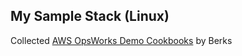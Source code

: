 ## My Sample Stack (Linux)

Collected [AWS OpsWorks Demo Cookbooks](https://github.com/awslabs/opsworks-linux-demo-cookbook-nodejs) by Berks
